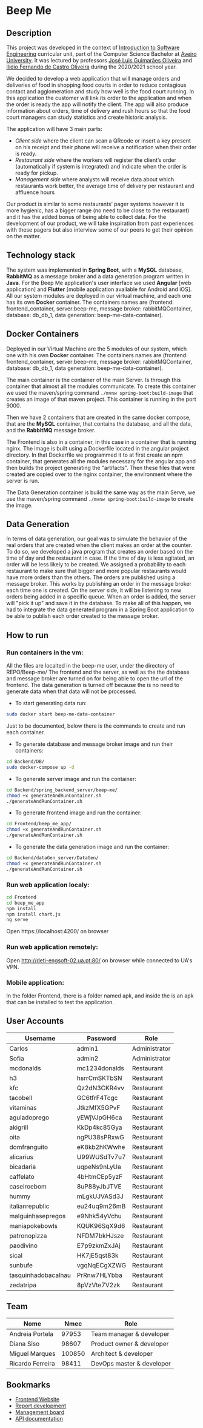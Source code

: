 
# Beep Me

## Description

This project was developed in the context of [Introduction to Software Engineering](https://www.ua.pt/en/uc/12288) curricular unit, part of the Computer Science Bachelor at [Aveiro University](https://www.ua.pt/). It was lectured by professors [José Luis Guimarães Oliveira](https://www.ua.pt/pt/p/10309676) and [Ilídio Fernando de Castro Oliveira](https://www.ua.pt/en/p/10318398) during the 2020/2021 school year.

We decided to develop a web application that will manage orders and deliveries of food in shopping food courts in order to reduce contagious contact and agglomeration and study how well is the food court running. In this application the customer will link its order to the application and when the order is ready the app will notify the client. The app will also produce information about orders, time of delivery and rush hours so that the food court managers can study statistics and create historic analysis.

The application will have 3 main parts:

- _Client side_ where the client can scan a QRcode or insert a key present on his receipt and their phone will receive a notification when their order is ready.
- _Restaurant side_ where the workers will register the client’s order (automatically if system is integrated) and indicate when the order is ready for pickup.
- _Management side_ where analysts will receive data about which restaurants work better, the average time of delivery per restaurant and affluence hours

Our product is similar to some restaurants’ pager systems however it is more hygienic, has a bigger range (no need to be close to the restaurant) and it has the added bonus of being able to collect data.
For the development of our product, we will take inspiration from past experiences with these pagers but also interview some of our peers to get their opinion on the matter.

## Technology stack

The system was implemented in **Spring Boot**, with a **MySQL** database, **RabbitMQ** as a message broker and a data generation program written in **Java**. For the Beep Me application's user interface we used **Angular** [web application] and **Flutter** [mobile application available for Android and iOS]. All our system modules are deployed in our virtual machine, and each one has its own **Docker** container. The containers names are (frontend: frontend_container, server:beep-me, message broker: rabbitMQContainer, database: db_db_1, data generation: beep-me-data-container).

## Docker Containers

Deployed in our Virtual Machine are the 5 modules of our system, which one with his own **Docker** container. The containers names are (frontend: frontend_container, server:beep-me, message broker: rabbitMQContainer, database: db_db_1, data generation: beep-me-data-container).

The main container is the container of the main Server. Is through this container that almost all the modules communicate. To create this container we used the maven/spring command `./mvnw spring-boot:build-image` that creates an image of that maven project. This container is running in the port 9000.

Then we have 2 containers that are created in the same docker compose, that are the **MySQL** container, that contains the database, and all the data, and the **RabbitMQ** message broker.

The Frontend is also in a container, in this case in a container that is running nginx. The image is built using a Dockerfile located in the angular project directory. In that Dockerfile we programmed it to at first create an npm container, that generates all the modules necessary for the angular app and then builds the project generating the "artifacts". Then these files that were created are copied over to the nginx container, the environment where the server is run.

The Data Generation container is build the same way as the main Serve, we use the maven/spring command `./mvnw spring-boot:build-image` to create the image.

## Data Generation

In terms of data generation, our goal was to simulate the behavior of the real orders that are created when the client makes an order at the counter. 
To do so, we developed a java program that creates an order based on the time of day and the restaurant in case. If the time of day is less agitated, an order will be less likely to be created. We assigned a probability to each restaurant to make sure that bigger and more popular restaurants would have more orders than the others. The orders are published using a message broker. 
This works by publishing an order in the message broker each time one is created. On the server side, it will be listening to new orders being added in a specific queue. When an order is added, the server will "pick it up" and save it in the database. To make all of this happen, we had to integrate the data generated program in a Spring Boot application to be able to publish each order created to the message broker.


## How to run

### Run containers in the vm:

All the files are localted in the beep-me user, under the directory of REPO/Beep-me/
The frontend and the server, as well as the the database and message broker are turned on for being able to open the url of the frontend. The data generation is turned off because the is no need to generate data when that data will not be processed. 
- To start generating data run:
```sh
sudo docker start beep-me-data-container
```
Just to be documented, below there is the commands to create and run each container.
- To generate database and message broker image and run their containers:
```sh
cd Backend/DB/
sudo docker-compose up -d
```
- To generate server image and run the container:
```sh
cd Backend/spring_backend_server/beep-me/
chmod +x generateAndRunContainer.sh
./generateAndRunContainer.sh
```
- To generate frontend image and run the container:
```sh
cd Frontend/beep_me_app/
chmod +x generateAndRunContainer.sh
./generateAndRunContainer.sh
```
- To generate the data generation image and run the container:
```sh
cd Backend/dataGen_server/DataGen/
chmod +x generateAndRunContainer.sh
./generateAndRunContainer.sh
```

### Run web application localy:

```sh
cd Frontend
cd beep_me_app
npm install
npm install chart.js
ng serve
```

Open https://localhost:4200/ on browser

### Run web application remotely:

Open http://deti-engsoft-02.ua.pt:80/ on browser while connected to UA's VPN.

### Mobile application:

In the folder Frontend, there is a folder named apk, and inside the is an apk that can be installed to test the application.

## User Accounts

| Username            | Password      | Role          |
| ------------------- | ------------- | ------------- |
| Carlos              | admin1        | Administrator |
| Sofia               | admin2        | Administrator |
| mcdonalds           | mc1234donalds | Restaurant    |
| h3                  | hsrrCmSKTbSN  | Restaurant    |
| kfc                 | Qz2dN3CKR4vv  | Restaurant    |
| tacobell            | GC6tfrF4Tcgc  | Restaurant    |
| vitaminas           | JtkzMfX5GPvF  | Restaurant    |
| aguladoprego        | yEWjVJpGH6ca  | Restaurant    |
| akigrill            | KkDp4kc85Gya  | Restaurant    |
| oita                | ngPU38sPRxwG  | Restaurant    |
| domfranguito        | eK8kb2hKWwhe  | Restaurant    |
| alicarius           | U99WUSdTv7u7  | Restaurant    |
| bicadaria           | uqpeNs9nLyUa  | Restaurant    |
| caffelato           | 4bHtmCEp5yzF  | Restaurant    |
| caseiroebom         | 8uP88yJbJTVE  | Restaurant    |
| hummy               | mLgkUJVASd3J  | Restaurant    |
| italianrepublic     | eu24uq9m26mB  | Restaurant    |
| malguinhasepregos   | e9Nhk54yVchu  | Restaurant    |
| maniapokebowls      | KQUK96SqX9d6  | Restaurant    |
| patronopizza        | NFDM7bkHJsze  | Restaurant    |
| paodivino           | E7p9zkmZxJAj  | Restaurant    |
| sical               | HK7jE5qst83k  | Restaurant    |
| sunbufe             | vgqNqECgXZWG  | Restaurant    |
| tasquinhadobacalhau | PrRnw7HLYbba  | Restaurant    |
| zedatripa           | 8pVzVte7V2zk  | Restaurant    |

## Team

| Nome             | Nmec   | Role |
| ---------------- | ------ | -----|
| Andreia Portela  | 97953  | Team manager & developer|
| Diana Siso       | 98607  | Product owner & developer |
| Miguel Marques   | 100850 | Architect & developer|
| Ricardo Ferreira | 98411  | DevOps master & developer|

## Bookmarks

- [Frontend Website](http://deti-engsoft-02.ua.pt:80)
- [Report development](https://docs.google.com/document/d/1fu4VGWpGIC-uMgZ5bZGCmADkit5x35v22K9q8SeiTM8/edit?usp=sharing)
- [Management board](https://projetoies.atlassian.net/jira/software/projects/IES/boards/1)
- [API documentation](http://deti-engsoft-02.ua.pt:8080/swagger-ui.html#/)

